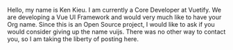 Hello, my name is Ken Kieu. I am currently a Core Developer at Vuetify. We are developing a Vue UI Framework and would very much like to have your Org name. Since this is an Open Source project, I would like to ask if you would consider giving up the name vuijs. There was no other way to contact you, so I am taking the liberty of posting here.
